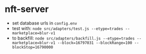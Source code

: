 # nft-server

- set database urls in `config.env`
- test with: `node src/adapters/test.js --etype=trades --marketplace=blur-v1`
- to backfill:
  `node src/adapters/backfill.js --etype=trades --marketplace=blur-v1 --block=16797031 --blockRange=100 --blockStop=16790000`
